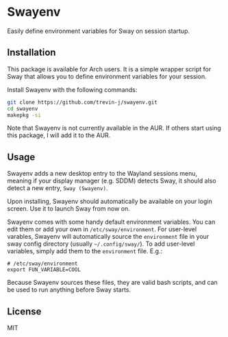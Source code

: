 # Swayenv

Easily define environment variables for Sway on session startup.

## Installation

This package is available for Arch users. It is a simple wrapper script for Sway that allows you to define environment variables for your session.

Install Swayenv with the following commands:

```bash
git clone https://github.com/trevin-j/swayenv.git
cd swayenv
makepkg -si
```

Note that Swayenv is not currently available in the AUR. If others start using this package, I will add it to the AUR.

## Usage

Swayenv adds a new desktop entry to the Wayland sessions menu, meaning if your display manager (e.g. SDDM) detects Sway, it should also detect a new entry, `Sway (Swayenv)`.

Upon installing, Swayenv should automatically be available on your login screen. Use it to launch Sway from now on.

Swayenv comes with some handy default environment variables. You can edit them or add your own in `/etc/sway/environment`.
For user-level varables, Swayenv will automatically source the `environment` file in your sway config directory (usually `~/.config/sway/`).
To add user-level variables, simply add them to the `environment` file. E.g.:

```
# /etc/sway/environment
export FUN_VARIABLE=COOL
```

Because Swayenv sources these files, they are valid bash scripts, and can be used to run anything before Sway starts.

## License

MIT
